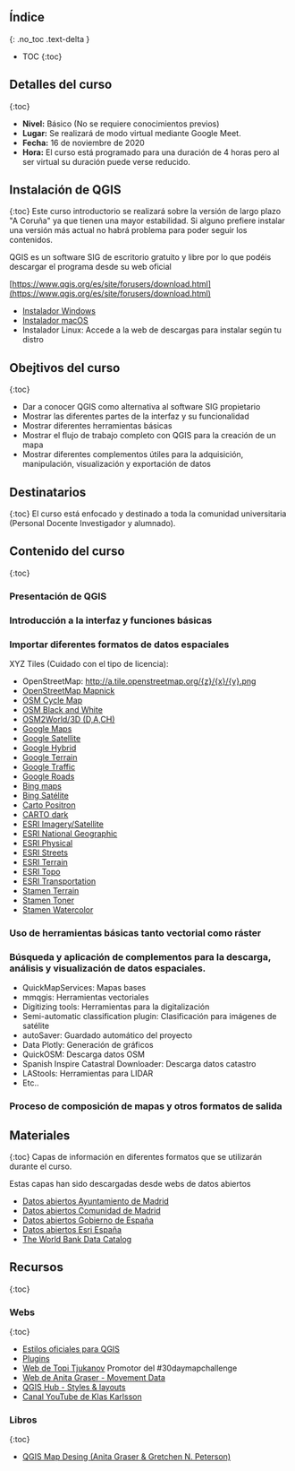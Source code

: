 ## Índice
{: .no_toc .text-delta }
* TOC
{:toc}

## Detalles del curso
{:toc}
- **Nivel:** Básico (No se requiere conocimientos previos)
- **Lugar:** Se realizará de modo virtual mediante Google Meet.
- **Fecha:** 16 de noviembre de 2020
- **Hora:** El curso está programado para una duración de 4 horas pero al ser virtual su duración puede verse reducido.

## Instalación de QGIS
{:toc}
Este curso introductorio se realizará sobre la versión de largo plazo "A Coruña" ya que tienen una mayor estabilidad. Si alguno prefiere instalar una versión más actual no habrá problema para poder seguir los contenidos.

QGIS es un software SIG de escritorio gratuito y libre por lo que podéis descargar el programa desde su web oficial

[https://www.qgis.org/es/site/forusers/download.html](https://www.qgis.org/es/site/forusers/download.html)

- [Instalador Windows](https://qgis.org/downloads/QGIS-OSGeo4W-3.10.11-2-Setup-x86_64.exe)
- [Instalador macOS](https://qgis.org/downloads/macos/qgis-macos-ltr.dmg)
- Instalador Linux: Accede a la web de descargas para instalar según tu distro

## Obejtivos del curso
{:toc}
- Dar a conocer QGIS como alternativa al software SIG propietario
-	Mostrar las diferentes partes de la interfaz y su funcionalidad
-	Mostrar diferentes herramientas básicas
-	Mostrar el flujo de trabajo completo con QGIS para la creación de un mapa
-	Mostrar diferentes complementos útiles para la adquisición, manipulación, visualización y exportación de datos

## Destinatarios
{:toc}
El curso está enfocado y destinado a toda la comunidad universitaria (Personal Docente Investigador y alumnado).

## Contenido del curso
{:toc}

###	Presentación de QGIS
###	Introducción a la interfaz y funciones básicas
###	Importar diferentes formatos de datos espaciales

XYZ Tiles (Cuidado con el tipo de licencia):
- OpenStreetMap: http://a.tile.openstreetmap.org/{z}/{x}/{y}.png
- [OpenStreetMap Mapnick](http://tile.openstreetmap.org/{z}/{x}/{y}.png)
- [OSM Cycle Map](http://tile.thunderforest.com/cycle/{z}/{x}/{y}.png)
- [OSM Black and White](http://tiles.wmflabs.org/bw-mapnik/{z}/{x}/{y}.png)
- [OSM2World/3D (D,A,CH)](http://tiles.osm2world.org/osm/pngtiles/n/{z}/{x}/{y}.png)
- [Google Maps](https://mt1.google.com/vt/lyrs=r&x={x}&y={y}&z={z})
- [Google Satellite](http://www.google.cn/maps/vt?lyrs=s@189&gl=cn&x={x}&y={y}&z={z})
- [Google Hybrid](https://mt1.google.com/vt/lyrs=y&x={x}&y={y}&z={z})
- [Google Terrain](https://mt1.google.com/vt/lyrs=t&x={x}&y={y}&z={z})
- [Google Traffic]('https://mt1.google.com/vt?lyrs=h@159000000,traffic|seconds_into_week:-1&style=3&x={x}&y={y}&z={z}')
- [Google Roads](https://mt1.google.com/vt/lyrs=h&x={x}&y={y}&z={z})
- [Bing maps](http://ecn.dynamic.t0.tiles.virtualearth.net/comp/CompositionHandler/{q}?mkt=en-us&it=G,VE,BX,L,LA&shading=hill)
- [Bing Satélite](http://ecn.t3.tiles.virtualearth.net/tiles/a{q}.jpeg?g=0&dir=dir_n’)
- [Carto Positron](https://cartodb-basemaps-a.global.ssl.fastly.net/light_all/{z}/{x}/{y}.png)
- [CARTO dark](http://a.basemaps.cartocdn.com/dark_all/{z}/{x}/{y}.png)
- [ESRI Imagery/Satellite](https://server.arcgisonline.com/ArcGIS/rest/services/World_Imagery/MapServer/tile/{z}/{y}/{x})
- [ESRI National Geographic](http://services.arcgisonline.com/ArcGIS/rest/services/NatGeo_World_Map/MapServer/tile/{z}/{y}/{x})
- [ESRI Physical](https://server.arcgisonline.com/ArcGIS/rest/services/World_Physical_Map/MapServer/tile/{z}/{y}/{x})
- [ESRI Streets](https://server.arcgisonline.com/ArcGIS/rest/services/World_Street_Map/MapServer/tile/{z}/{y}/{x})
- [ESRI Terrain](https://server.arcgisonline.com/ArcGIS/rest/services/World_Terrain_Base/MapServer/tile/{z}/{y}/{x})
- [ESRI Topo](https://server.arcgisonline.com/ArcGIS/rest/services/World_Topo_Map/MapServer/tile/{z}/{y}/{x})
- [ESRI Transportation](https://server.arcgisonline.com/ArcGIS/rest/services/Reference/World_Transportation/MapServer/tile/{z}/{y}/{x})
- [Stamen Terrain](http://a.tile.stamen.com/terrain/{z}/{x}/{y}.png)
- [Stamen Toner](http://tile.stamen.com/toner/{z}/{x}/{y}.png)
- [Stamen Watercolor](http://tile.stamen.com/watercolor/{z}/{x}/{y}.jpg)

###	Uso de herramientas básicas tanto vectorial como ráster
###	Búsqueda y aplicación de complementos para la descarga, análisis y visualización de datos espaciales.

- QuickMapServices: Mapas bases
- mmqgis: Herramientas vectoriales
- Digitizing tools: Herramientas para la digitalización
- Semi-automatic classification plugin: Clasificación para imágenes de satélite
- autoSaver: Guardado automático del proyecto
- Data Plotly: Generación de gráficos
- QuickOSM: Descarga datos OSM
- Spanish Inspire Catastral Downloader: Descarga datos catastro
- LAStools: Herramientas para LIDAR
- Etc..

###	Proceso de composición de mapas y otros formatos de salida

## Materiales
{:toc}
Capas de información en diferentes formatos que se utilizarán durante el curso.



Estas capas han sido descargadas desde webs de datos abiertos
- [Datos abiertos Ayuntamiento de Madrid](https://datos.madrid.es/portal/site/egob/)
- [Datos abiertos Comunidad de Madrid](https://www.comunidad.madrid/gobierno/datos-abiertos)
- [Datos abiertos Gobierno de España](https://datos.gob.es/)
- [Datos abiertos Esri España](https://opendata.esri.es/)
- [The World Bank Data Catalog](https://datacatalog.worldbank.org/)


## Recursos
{:toc}
### Webs
{:toc}
- [Estilos oficiales para QGIS](https://plugins.qgis.org/styles/)
- [Plugins](https://plugins.qgis.org/plugins/)
- [Web de Topi Tjukanov](https://tjukanov.org/) Promotor del #30daymapchallenge
- [Web de Anita Graser - Movement Data](https://anitagraser.com/)
- [QGIS Hub - Styles & layouts](http://qgis-hub.fast-page.org/index.php?i=1)
- [Canal YouTube de Klas Karlsson](https://www.youtube.com/user/klakar70)

### Libros
{:toc}
- [QGIS Map Desing (Anita Graser & Gretchen N. Peterson)](https://locatepress.com/qmd2)
